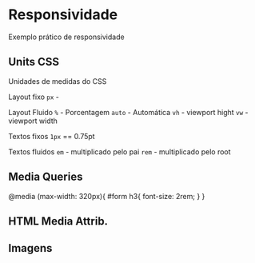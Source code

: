 # Responsividade
Exemplo prático de responsividade

## Units CSS

Unidades de medidas do CSS

Layout fixo
`px` -

Layout Fluido
`%` - Porcentagem
`auto` - Automática
`vh` - viewport hight
`vw` - viewport width

Textos fixos
`1px` == 0.75pt 


Textos fluidos
`em` - multiplicado pelo pai
`rem` - multiplicado pelo root

## Media Queries

@media (max-width: 320px){
  #form h3{
    font-size: 2rem;
  }
}


## HTML Media Attrib.

## Imagens
